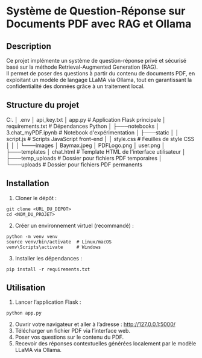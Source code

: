 # Système de Question-Réponse sur Documents PDF avec RAG et Ollama

## Description
Ce projet implémente un système de question-réponse privé et sécurisé basé sur la méthode Retrieval-Augmented Generation (RAG).  
Il permet de poser des questions à partir du contenu de documents PDF, en exploitant un modèle de langage LLaMA via Ollama, tout en garantissant la confidentialité des données grâce à un traitement local.

## Structure du projet
C:.
│ .env
│ api_key.txt
│ app.py                # Application Flask principale
│ requirements.txt      # Dépendances Python
│
├───notebooks
│ 3.chat_myPDF.ipynb    # Notebook d'expérimentation
│
├───static
│ │ script.js           # Scripts JavaScript front-end
│ │ style.css           # Feuilles de style CSS
│ │
│ └───images
│ Baymax.jpeg
│ PDFLogo.png
│ user.png
│
├───templates
│ chat.html              # Template HTML de l'interface utilisateur
│
├───temp_uploads         # Dossier pour fichiers PDF temporaires
│
└───uploads              # Dossier pour fichiers PDF permanents



## Installation

1. Cloner le dépôt :
```
git clone <URL_DU_DEPOT>
cd <NOM_DU_PROJET>
```
2. Créer un environnement virtuel (recommandé) :
```
python -m venv venv
source venv/bin/activate  # Linux/macOS
venv\Scripts\activate     # Windows
```
3. Installer les dépendances :
```
pip install -r requirements.txt
```

## Utilisation

1. Lancer l’application Flask :  
```
python app.py
```
2. Ouvrir votre navigateur et aller à l’adresse : 
 http://127.0.0.1:5000/
3. Télécharger un fichier PDF via l’interface web.
4. Poser vos questions sur le contenu du PDF.
5. Recevoir des réponses contextuelles générées localement par le modèle LLaMA via Ollama.


